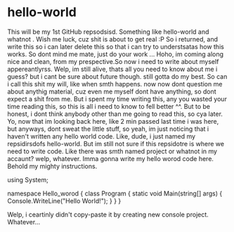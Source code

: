 # hello-world
This will be my 1st GitHub repsodsisd. Something like hello-world and whatnot . Wish me luck, cuz shit is about to get real :P
So i returned, and write this so i can later delete this so that i can try to understsatas how this works. So dont mind me mate, just do your work ...
Hoho, im coming along nice and clean, from my prespective.So now i need to write about myself appereantlyrss. Welp, im still alive, thats all you need to know about me i guess? but i cant be sure about future though. still gotta do my best. So can i call this shit my will, like when smth happens. now now dont question me about anythig material, cuz even me myself dont have anything, so dont expect a shit from me. But i spent my time writing this, any you wasted your time reading this, so this is all i need to know to fell better ^^. But to be honest, i dont think anybody other than me going to read this, so cya later.
Yo, now that im looking back here, like 2 min passed last time i was here, but anyways, dont sweat the little stuff, so yeah, im just noticing that i haven't written any hello world code. Like, dude, i just named my repsidirsdofs hello-world. But im still not sure if this repsidotre is where we need to write code. Like there was smth named project or whatnot in my accaunt? welp, whatever. Imma gonna write my hello worod code here. Behold my mighty instructions.

using System;

namespace Hello_worod
{
    class Program
    {
        static void Main(string[] args)
        {
            Console.WriteLine("Hello World!");
        }
    }
}

Welp, i ceartinly didn't copy-paste it by creating new console project. Whatever...
